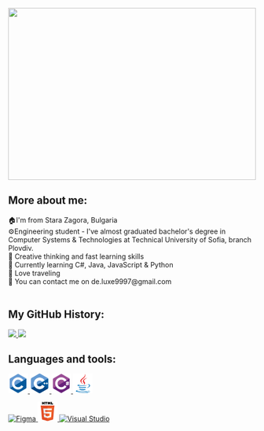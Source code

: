 <img height="350em" width="100%" align="center" src="https://cdn.githubraw.com/danevairena/danevairena/main/hello.png"></img>
<h2>More about me:</h2>
🏠I'm from Stara Zagora, Bulgaria<br>
⚙️Engineering student - I've almost graduated bachelor's degree in<br>Computer Systems & Technologies at Technical University of Sofia, branch Plovdiv.<br>
🎨 Creative thinking and fast learning skills<br>
🧩 Currently learning C#, Java, JavaScript & Python<br>
🚗 Love traveling<br>
📩 You can contact me on de.luxe9997@gmail.com<br><br>

<h2>My GitHub History:</h2>
<a href="https://github.com/danevairena">
  <img height="150em" src="https://github-readme-stats.vercel.app/api?username=danevairena&show_icons=false&bg_color=c2abbc,a4839a,62465c&title_color=fff&text_color=fff" />
  <img height="150em" src="https://github-readme-stats.vercel.app/api/top-langs/?username=danevairena&bg_color=c2abbc,a4839a,62465c&title_color=fff&text_color=fff&layout=compact" />
</a>

<h2>Languages and tools:</h2>

<p align="left"> <a href="https://www.cprogramming.com/" target="_blank" rel="noreferrer"> <img src="https://raw.githubusercontent.com/devicons/devicon/master/icons/c/c-original.svg" alt="c" width="40" height="40"/> </a> <a href="https://www.w3schools.com/cpp/" target="_blank" rel="noreferrer"> <img src="https://raw.githubusercontent.com/devicons/devicon/master/icons/cplusplus/cplusplus-original.svg" alt="cplusplus" width="40" height="40"/> </a> <a href="https://www.w3schools.com/cs/" target="_blank" rel="noreferrer"> <img src="https://raw.githubusercontent.com/devicons/devicon/master/icons/csharp/csharp-original.svg" alt="csharp" width="40" height="40"/> </a> <a href="https://www.java.com" target="_blank" rel="noreferrer"> <img src="https://raw.githubusercontent.com/devicons/devicon/master/icons/java/java-original.svg" alt="java" width="40" height="40"/> </a> </p>

<a href="https://www.figma.com/" target="_blank" rel="noreferrer"> <img src="https://www.vectorlogo.zone/logos/figma/figma-icon.svg" alt="Figma" width="40" height="40"/> </a> <a href="https://www.w3.org/html/" target="_blank" rel="noreferrer"> <img src="https://raw.githubusercontent.com/devicons/devicon/master/icons/html5/html5-original-wordmark.svg" alt="HTML5" width="40" height="40"/> </a> <a href="https://visualstudio.microsoft.com/" target="_blank" rel="noreferrer"> <img src="https://www.pikpng.com/pngl/m/131-1316519_open-microsoft-visual-studio-2017-icon-clipart.png" alt="Visual Studio" width="40" height="40"/> </a> </p>
